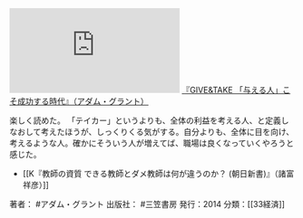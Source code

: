 [![](https://gyazo.com/74b0c8d382c9944f6413e034adf32111.img)](http://amzn.to/35DoSqP)
[『GIVE&TAKE 「与える人」こそ成功する時代』（アダム・グラント）](https://amzn.to/35DoSqP)

楽しく読めた。
「テイカー」というよりも、全体の利益を考える人、と定義しなおして考えたほうが、しっくりくる気がする。自分よりも、全体に目を向け、考えるような人。確かにそういう人が増えてば、職場は良くなっていくやろうと感じた。

- [[K『教師の資質 できる教師とダメ教師は何が違うのか？ (朝日新書)』（諸富祥彦）]]

著者： #アダム・グラント 
出版社： #三笠書房
発行：2014
分類：[[33経済]]